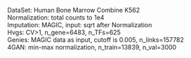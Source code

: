 DataSet: Human Bone Marrow Combine K562  
Normalization: total counts to 1e4  
Imputation: MAGIC, input: sqrt after Normalization   
Hvgs: CV>1, n_gene=6483, n_TFs=625   
Genies: MAGIC data as input, cutoff is 0.005, n_links=157782  
4GAN: min-max normalization, n_train=13839, n_val=3000  